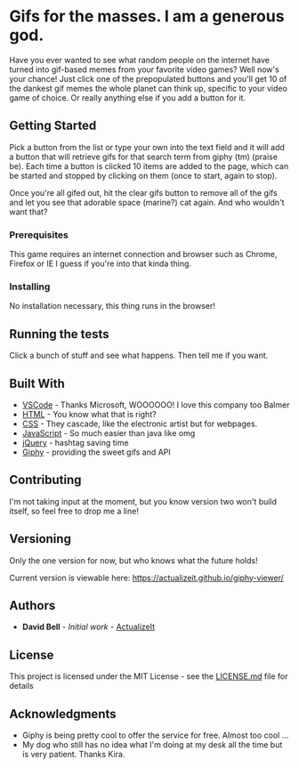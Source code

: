 # Gifs for the masses. I am a generous god.

Have you ever wanted to see what random people on the internet have turned into gif-based memes from your favorite video games? Well now's your chance! Just click one of the prepopulated buttons and you'll get 10 of the dankest gif memes the whole planet can think up, specific to your video game of choice. Or really anything else if you add a button for it.

## Getting Started

Pick a button from the list or type your own into the text field and it will add a button that will retrieve gifs for that search term from giphy (tm) (praise be). Each time a button is clicked 10 items are added to the page, which can be started and stopped by clicking on them (once to start, again to stop).

Once you're all gifed out, hit the clear gifs button to remove all of the gifs and let you see that adorable space (marine?) cat again. And who wouldn't want that?

### Prerequisites

This game requires an internet connection and browser such as Chrome, Firefox or IE I guess if you're into that kinda thing.

### Installing

No installation necessary, this thing runs in the browser!

## Running the tests

Click a bunch of stuff and see what happens. Then tell me if you want.

## Built With

* [VSCode](https://code.visualstudio.com/) - Thanks Microsoft, WOOOOOO! I love this company too Balmer
* [HTML](https://en.wikipedia.org/wiki/HTML) - You know what that is right?
* [CSS](https://en.wikipedia.org/wiki/Cascading_Style_Sheets) - They cascade, like the electronic artist but for webpages.
* [JavaScript](https://www.javascript.com/) - So much easier than java like omg
* [jQuery](https://jquery.com/) - hashtag saving time
* [Giphy](https://giphy.com/) - providing the sweet gifs and API


## Contributing

I'm not taking input at the moment, but you know version two won't build itself, so feel free to drop me a line!

## Versioning

Only the one version for now, but who knows what the future holds!

Current version is viewable here: https://actualizeit.github.io/giphy-viewer/

## Authors

* **David Bell** - *Initial work* - [ActualizeIt](https://github.com/actualizeit)

## License

This project is licensed under the MIT License - see the [LICENSE.md](LICENSE.md) file for details

## Acknowledgments

* Giphy is being pretty cool to offer the service for free. Almost too cool ...
* My dog who still has no idea what I'm doing at my desk all the time but is very patient. Thanks Kira.
